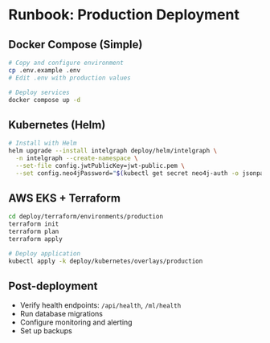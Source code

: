 # Runbook: Production Deployment

## Docker Compose (Simple)

```bash
# Copy and configure environment
cp .env.example .env
# Edit .env with production values

# Deploy services
docker compose up -d
```

## Kubernetes (Helm)

```bash
# Install with Helm
helm upgrade --install intelgraph deploy/helm/intelgraph \
  -n intelgraph --create-namespace \
  --set-file config.jwtPublicKey=jwt-public.pem \
  --set config.neo4jPassword="$(kubectl get secret neo4j-auth -o jsonpath='{.data.password}' | base64 -d)"
```

## AWS EKS + Terraform

```bash
cd deploy/terraform/environments/production
terraform init
terraform plan
terraform apply

# Deploy application
kubectl apply -k deploy/kubernetes/overlays/production
```

## Post-deployment

- Verify health endpoints: `/api/health`, `/ml/health`
- Run database migrations
- Configure monitoring and alerting
- Set up backups
